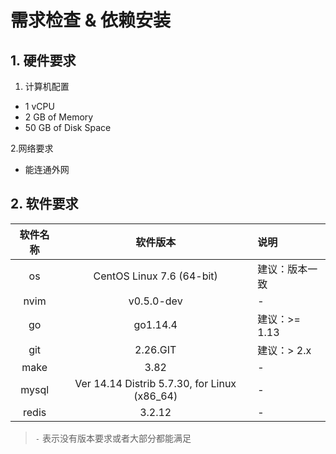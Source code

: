 #  需求检查 & 依赖安装

## 1. 硬件要求    

1. 计算机配置

- 1 vCPU                  
- 2 GB of Memory                 
- 50 GB of Disk Space            

2.网络要求

- 能连通外网

## 2. 软件要求    

|软件名称|软件版本|说明|              
| :----: | :----: | :---- |
|os|CentOS Linux 7.6 (64-bit)|建议：版本一致|
|nvim|v0.5.0-dev|-|
|go|go1.14.4|建议：>= 1.13|
|git|2.26.GIT|建议：> 2.x|
|make|3.82|-|
|mysql|Ver 14.14 Distrib 5.7.30, for Linux (x86_64) |-|
|redis|3.2.12|-|

> `-` 表示没有版本要求或者大部分都能满足

